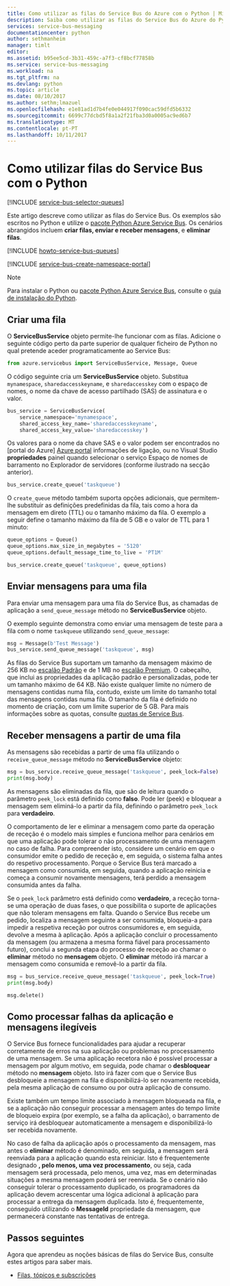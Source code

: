 ```yaml
---
title: Como utilizar as filas do Service Bus do Azure com o Python | Microsoft Docs
description: Saiba como utilizar as filas do Service Bus do Azure do Python.
services: service-bus-messaging
documentationcenter: python
author: sethmanheim
manager: timlt
editor: 
ms.assetid: b95ee5cd-3b31-459c-a7f3-cf8bcf77858b
ms.service: service-bus-messaging
ms.workload: na
ms.tgt_pltfrm: na
ms.devlang: python
ms.topic: article
ms.date: 08/10/2017
ms.author: sethm;lmazuel
ms.openlocfilehash: e1e81ad1d7b4fe0e044917f090cac59dfd5b6332
ms.sourcegitcommit: 6699c77dcbd5f8a1a2f21fba3d0a0005ac9ed6b7
ms.translationtype: MT
ms.contentlocale: pt-PT
ms.lasthandoff: 10/11/2017
---
```

# <a name="how-to-use-service-bus-queues-with-python"></a>Como utilizar filas do Service Bus com o Python

[!INCLUDE [service-bus-selector-queues](../../includes/service-bus-selector-queues.md)]

Este artigo descreve como utilizar as filas do Service Bus. Os exemplos são escritos no Python e utilize o [pacote Python Azure Service Bus][Python Azure Service Bus package]. Os cenários abrangidos incluem **criar filas, enviar e receber mensagens**, e **eliminar filas**.

[!INCLUDE [howto-service-bus-queues](../../includes/howto-service-bus-queues.md)]

[!INCLUDE [service-bus-create-namespace-portal](../../includes/service-bus-create-namespace-portal.md)]

> [!NOTE]
> Para instalar o Python ou [pacote Python Azure Service Bus][Python Azure Service Bus package], consulte o [guia de instalação do Python](../python-how-to-install.md).
> 
> 

## <a name="create-a-queue"></a>Criar uma fila
O **ServiceBusService** objeto permite-lhe funcionar com as filas. Adicione o seguinte código perto da parte superior de qualquer ficheiro de Python no qual pretende aceder programaticamente ao Service Bus:

```python
from azure.servicebus import ServiceBusService, Message, Queue
```

O código seguinte cria um **ServiceBusService** objeto. Substitua `mynamespace`, `sharedaccesskeyname`, e `sharedaccesskey` com o espaço de nomes, o nome da chave de acesso partilhado (SAS) de assinatura e o valor.

```python
bus_service = ServiceBusService(
    service_namespace='mynamespace',
    shared_access_key_name='sharedaccesskeyname',
    shared_access_key_value='sharedaccesskey')
```

Os valores para o nome da chave SAS e o valor podem ser encontrados no [portal do Azure] [ Azure portal] informações de ligação, ou no Visual Studio **propriedades** painel quando selecionar o serviço Espaço de nomes de barramento no Explorador de servidores (conforme ilustrado na secção anterior).

```python
bus_service.create_queue('taskqueue')
```

O `create_queue` método também suporta opções adicionais, que permitem-lhe substituir as definições predefinidas da fila, tais como a hora da mensagem em direto (TTL) ou o tamanho máximo da fila. O exemplo a seguir define o tamanho máximo da fila de 5 GB e o valor de TTL para 1 minuto:

```python
queue_options = Queue()
queue_options.max_size_in_megabytes = '5120'
queue_options.default_message_time_to_live = 'PT1M'

bus_service.create_queue('taskqueue', queue_options)
```

## <a name="send-messages-to-a-queue"></a>Enviar mensagens para uma fila
Para enviar uma mensagem para uma fila do Service Bus, as chamadas de aplicação a `send_queue_message` método no **ServiceBusService** objeto.

O exemplo seguinte demonstra como enviar uma mensagem de teste para a fila com o nome `taskqueue` utilizando `send_queue_message`:

```python
msg = Message(b'Test Message')
bus_service.send_queue_message('taskqueue', msg)
```

As filas do Service Bus suportam um tamanho da mensagem máximo de 256 KB no [escalão Padrão](service-bus-premium-messaging.md) e de 1 MB no [escalão Premium](service-bus-premium-messaging.md). O cabeçalho, que inclui as propriedades da aplicação padrão e personalizadas, pode ter um tamanho máximo de 64 KB. Não existe qualquer limite no número de mensagens contidas numa fila, contudo, existe um limite do tamanho total das mensagens contidas numa fila. O tamanho da fila é definido no momento de criação, com um limite superior de 5 GB. Para mais informações sobre as quotas, consulte [quotas de Service Bus][Service Bus quotas].

## <a name="receive-messages-from-a-queue"></a>Receber mensagens a partir de uma fila
As mensagens são recebidas a partir de uma fila utilizando o `receive_queue_message` método no **ServiceBusService** objeto:

```python
msg = bus_service.receive_queue_message('taskqueue', peek_lock=False)
print(msg.body)
```

As mensagens são eliminadas da fila, que são de leitura quando o parâmetro `peek_lock` está definido como **falso**. Pode ler (peek) e bloquear a mensagem sem eliminá-lo a partir da fila, definindo o parâmetro `peek_lock` para **verdadeiro**.

O comportamento de ler e eliminar a mensagem como parte da operação de receção é o modelo mais simples e funciona melhor para cenários em que uma aplicação pode tolerar o não processamento de uma mensagem no caso de falha. Para compreender isto, considere um cenário em que o consumidor emite o pedido de receção e, em seguida, o sistema falha antes do respetivo processamento. Porque o Service Bus terá marcado a mensagem como consumida, em seguida, quando a aplicação reinicia e começa a consumir novamente mensagens, terá perdido a mensagem consumida antes da falha.

Se o `peek_lock` parâmetro está definido como **verdadeiro**, a receção torna-se uma operação de duas fases, o que possibilita o suporte de aplicações que não toleram mensagens em falta. Quando o Service Bus recebe um pedido, localiza a mensagem seguinte a ser consumida, bloqueia-a para impedir a respetiva receção por outros consumidores e, em seguida, devolve a mesma à aplicação. Após a aplicação concluir o processamento da mensagem (ou armazena a mesma forma fiável para processamento futuro), conclui a segunda etapa do processo de receção ao chamar o **eliminar** método no **mensagem** objeto. O **eliminar** método irá marcar a mensagem como consumida e removê-lo a partir da fila.

```python
msg = bus_service.receive_queue_message('taskqueue', peek_lock=True)
print(msg.body)

msg.delete()
```

## <a name="how-to-handle-application-crashes-and-unreadable-messages"></a>Como processar falhas da aplicação e mensagens ilegíveis
O Service Bus fornece funcionalidades para ajudar a recuperar corretamente de erros na sua aplicação ou problemas no processamento de uma mensagem. Se uma aplicação recetora não é possível processar a mensagem por algum motivo, em seguida, pode chamar o **desbloquear** método no **mensagem** objeto. Isto irá fazer com que o Service Bus desbloqueie a mensagem na fila e disponibilizá-lo ser novamente recebida, pela mesma aplicação de consumo ou por outra aplicação de consumo.

Existe também um tempo limite associado à mensagem bloqueada na fila, e se a aplicação não conseguir processar a mensagem antes do tempo limite de bloqueio expira (por exemplo, se a falha da aplicação), o barramento de serviço irá desbloquear automaticamente a mensagem e disponibilizá-lo ser recebida novamente.

No caso de falha da aplicação após o processamento da mensagem, mas antes o **eliminar** método é denominado, em seguida, a mensagem será reenviada para a aplicação quando esta reiniciar. Isto é frequentemente designado **, pelo menos, uma vez processamento**, ou seja, cada mensagem será processada, pelo menos, uma vez, mas em determinadas situações a mesma mensagem poderá ser reenviada. Se o cenário não conseguir tolerar o processamento duplicado, os programadores da aplicação devem acrescentar uma lógica adicional à aplicação para processar a entrega da mensagem duplicada. Isto é, frequentemente, conseguido utilizando o **MessageId** propriedade da mensagem, que permanecerá constante nas tentativas de entrega.

## <a name="next-steps"></a>Passos seguintes
Agora que aprendeu as noções básicas de filas do Service Bus, consulte estes artigos para saber mais.

* [Filas, tópicos e subscrições][Queues, topics, and subscriptions]

[Azure portal]: https://portal.azure.com
[Python Azure Service Bus package]: https://pypi.python.org/pypi/azure-servicebus  
[Queues, topics, and subscriptions]: service-bus-queues-topics-subscriptions.md
[Service Bus quotas]: service-bus-quotas.md

